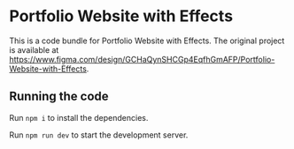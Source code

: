 
  # Portfolio Website with Effects

  This is a code bundle for Portfolio Website with Effects. The original project is available at https://www.figma.com/design/GCHaQynSHCGp4EqfhGmAFP/Portfolio-Website-with-Effects.

  ## Running the code

  Run `npm i` to install the dependencies.

  Run `npm run dev` to start the development server.
  